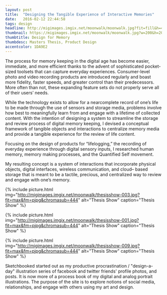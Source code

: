 ```yaml
---
layout: post
title:  "Designing the Tangible Experience of Interactive Memories"
date:   2016-02-12 22:44:58
tags: design
headline: http://migimages.imgix.net/moonwalk/moonwalk.jpg?fit=fill&h=400&bg=EDF2F6
thumbnail: https://migimages.imgix.net/moonwalk/moonwalk.jpg?w=200&h=200&fit=crop&fm=pjpg&dpr=2&q=85
thumbtitle: Design for Memory
thumbdesc: Masters Thesis, Product Design
accentcolor: 1DA9E2
---
```


<section>

<p>The process for memory keeping in the digital age has become easier, immediate, and more efficient thanks to the advent of sophisticated pocket-sized toolsets that can capture everyday experiences. Consumer-level photo and video recording products are introduced regularly and boast more fidelity, faster speeds, and greater control than their predecessors. More often than not, these expanding feature sets do not properly serve all of their users’ needs.</p>

<p>While the technology exists to allow for a nearcomplete record of one’s life to be made through the use of sensors and storage media, problems involve how best to meaningfully learn from and engage with a lifetime of collected content. With the intention of designing a system to streamline the storage and review process of digital memory keeping, I devised a conceptual framework of tangible objects and interactions to centralize memory media and provide a tangible experience for the review of life content.</p>

<p>Focusing on the design of products for “lifelogging,” the recording of everyday experience through digital sensory inputs, I researched human memory, memory making processes, and the Quantified Self movement.</p>

<p>My resulting concept is a system of interactions that incorporate physical objects, digital interfaces, wireless communication, and cloud– based storage that is meant to be a tactile, precious, and centralized way to review and engage with one’s memory.</p>

</section>


{% include picture.html img="http://migimages.imgix.net/moonwalk/thesisshow-003.jpg?fit=max&fm=pjpg&chromasub=444" alt="Thesis Show" caption="Thesis Show" %}

{% include picture.html img="http://migimages.imgix.net/moonwalk/thesisshow-001.jpg?fit=max&fm=pjpg&chromasub=444" alt="Thesis Show" caption="Thesis Show" %}

{% include picture.html img="http://migimages.imgix.net/moonwalk/thesisshow-009.jpg?fit=max&fm=pjpg&chromasub=444" alt="Thesis Show" caption="Thesis Show" %}


<section>
<p>Sketchbooked started out as my productive procrastination / "design-a-day" illustration series of facebook and twitter friends' profile photos, and posts. It is now more of a process book of my digital and analog portrait illustrations. The purpose of the site is to explore notions of social media, relationships, and engage with others using my art and design.</p>
</section>
